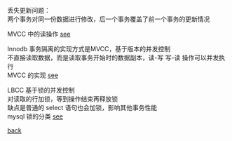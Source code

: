 丢失更新问题：  
两个事务对同一份数据进行修改，后一个事务覆盖了前一个事务的更新情况  

MVCC 中的读操作 [see](6/2.md)  

Innodb 事务隔离的实现方式是MVCC，基于版本的并发控制  
不直接读取数据，而是读取事务开始时的数据副本，读-写 写-读 操作可以并发执行  
MVCC 的实现  [see](6/1.md)  

LBCC 基于锁的并发控制  
对读取的行加锁，等到操作结束再释放锁  
缺点是普通的 select 语句也会加锁，影响其他事务性能  
mysql 锁的分类 [see](6/3.md)  

[back](../1.md)  